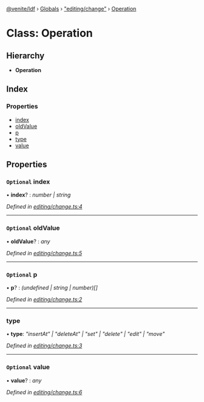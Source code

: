 [@venite/ldf](../README.md) › [Globals](../globals.md) › ["editing/change"](../modules/_editing_change_.md) › [Operation](_editing_change_.operation.md)

# Class: Operation

## Hierarchy

* **Operation**

## Index

### Properties

* [index](_editing_change_.operation.md#optional-index)
* [oldValue](_editing_change_.operation.md#optional-oldvalue)
* [p](_editing_change_.operation.md#optional-p)
* [type](_editing_change_.operation.md#type)
* [value](_editing_change_.operation.md#optional-value)

## Properties

### `Optional` index

• **index**? : *number | string*

*Defined in [editing/change.ts:4](https://github.com/gbj/venite/blob/9ff8a866/ldf/src/editing/change.ts#L4)*

___

### `Optional` oldValue

• **oldValue**? : *any*

*Defined in [editing/change.ts:5](https://github.com/gbj/venite/blob/9ff8a866/ldf/src/editing/change.ts#L5)*

___

### `Optional` p

• **p**? : *(undefined | string | number)[]*

*Defined in [editing/change.ts:2](https://github.com/gbj/venite/blob/9ff8a866/ldf/src/editing/change.ts#L2)*

___

###  type

• **type**: *"insertAt" | "deleteAt" | "set" | "delete" | "edit" | "move"*

*Defined in [editing/change.ts:3](https://github.com/gbj/venite/blob/9ff8a866/ldf/src/editing/change.ts#L3)*

___

### `Optional` value

• **value**? : *any*

*Defined in [editing/change.ts:6](https://github.com/gbj/venite/blob/9ff8a866/ldf/src/editing/change.ts#L6)*
